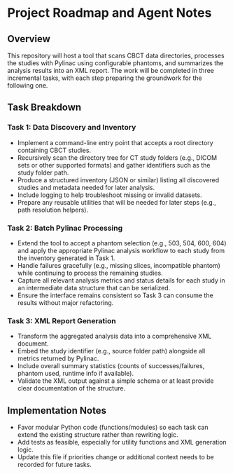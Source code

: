 # Project Roadmap and Agent Notes

## Overview
This repository will host a tool that scans CBCT data directories, processes the studies with Pylinac using configurable phantoms, and summarizes the analysis results into an XML report. The work will be completed in three incremental tasks, with each step preparing the groundwork for the following one.

## Task Breakdown

### Task 1: Data Discovery and Inventory
- Implement a command-line entry point that accepts a root directory containing CBCT studies.
- Recursively scan the directory tree for CT study folders (e.g., DICOM sets or other supported formats) and gather identifiers such as the study folder path.
- Produce a structured inventory (JSON or similar) listing all discovered studies and metadata needed for later analysis.
- Include logging to help troubleshoot missing or invalid datasets.
- Prepare any reusable utilities that will be needed for later steps (e.g., path resolution helpers).

### Task 2: Batch Pylinac Processing
- Extend the tool to accept a phantom selection (e.g., 503, 504, 600, 604) and apply the appropriate Pylinac analysis workflow to each study from the inventory generated in Task 1.
- Handle failures gracefully (e.g., missing slices, incompatible phantom) while continuing to process the remaining studies.
- Capture all relevant analysis metrics and status details for each study in an intermediate data structure that can be serialized.
- Ensure the interface remains consistent so Task 3 can consume the results without major refactoring.

### Task 3: XML Report Generation
- Transform the aggregated analysis data into a comprehensive XML document.
- Embed the study identifier (e.g., source folder path) alongside all metrics returned by Pylinac.
- Include overall summary statistics (counts of successes/failures, phantom used, runtime info if available).
- Validate the XML output against a simple schema or at least provide clear documentation of the structure.

## Implementation Notes
- Favor modular Python code (functions/modules) so each task can extend the existing structure rather than rewriting logic.
- Add tests as feasible, especially for utility functions and XML generation logic.
- Update this file if priorities change or additional context needs to be recorded for future tasks.
